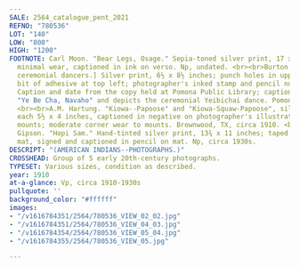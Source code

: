 ```yaml
---
SALE: 2564_catalogue_pent_2021
REFNO: "780536"
LOT: "140"
LOW: "800"
HIGH: "1200"
FOOTNOTE: Carl Moon. "Bear Legs, Osage." Sepia-toned silver print, 17 x 13¼ inches;
  minimal wear, captioned in ink on verso. Np, undated. <br><br>Burton Frasher. [Indian
  ceremonial dancers.] Silver print, 6½ x 8½ inches; punch holes in upper margin,
  bit of adhesive at top left; photographer's inked stamp and pencil notes on verso.
  Caption and date from the copy held at Pomona Public Library; caption here reads
  "Ye Be Cha, Navaho" and depicts the ceremonial Yeibichai dance. Pomona, CA, [1931].
  <br><br>A.M. Hartung. "Kiowa--Papoose" and "Kiowa-Squaw-Papoose", silver prints,
  each 5½ x 4 inches, captioned in negative on photographer's illustrated 10 x 8-inch
  mounts; moderate corner wear to mounts. Brownwood, TX, circa 1910. <br><br>Virgil
  Gipson. "Hopi Sam." Hand-tinted silver print, 13¾ x 11 inches; taped into period
  mat, signed and captioned in pencil on mat. Np, circa 1930s.
DESCRIPT: "(AMERICAN INDIANS--PHOTOGRAPHS.)"
CROSSHEAD: Group of 5 early 20th-century photographs.
TYPESET: Various sizes, condition as described.
year: 1910
at-a-glance: Vp, circa 1910-1930s
pullquote: ''
background_color: "#ffffff"
images:
- "/v1616784351/2564/780536_VIEW_02_02.jpg"
- "/v1616784351/2564/780536_VIEW_04_03.jpg"
- "/v1616784354/2564/780536_VIEW_05_04.jpg"
- "/v1616784355/2564/780536_VIEW_05.jpg"

---
```

